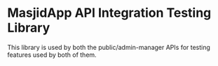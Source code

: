 # MasjidApp API Integration Testing Library
This library is used by both the public/admin-manager APIs for testing features used by both of them. 